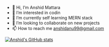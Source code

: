 - 👋 Hi, I’m Anshid Mattara
- 👀 I’m interested in codin
- 🌱 I’m currently self learning MERN stack
- 💞️ I’m looking to collaborate on new projects
- 📫 How to reach me anshidanu99@gmail.com



[![Anshid's GitHub stats](https://github-readme-stats.vercel.app/api?username=anshidanu7861)](https://github.com/anshidanu7861/github-readme-stats)
